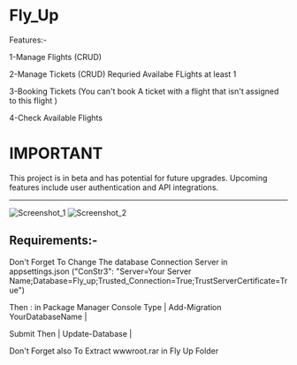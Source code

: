 # Fly_Up
Features:-

1-Manage Flights (CRUD) 

2-Manage Tickets (CRUD) Requried Availabe FLights at least 1

3-Booking Tickets (You can't book A ticket with a flight that isn't assigned to this flight )

4-Check Available Flights 


# IMPORTANT
This project is in beta and has potential for future upgrades. Upcoming features include user authentication and API integrations.

___________________________________________________________

![Screenshot_1](https://github.com/user-attachments/assets/8f72a869-10a2-4380-9a2b-99e1a64260a3)
![Screenshot_2](https://github.com/user-attachments/assets/121f1584-2884-480d-942c-0fa84121235b)

Requirements:-
--------------
Don't Forget To Change The database Connection Server in appsettings.json ("ConStr3": "Server=Your Server Name;Database=Fly_up;Trusted_Connection=True;TrustServerCertificate=True")

Then : in Package Manager Console Type | Add-Migration YourDatabaseName |

Submit Then | Update-Database |

Don't Forget also To Extract wwwroot.rar in Fly Up Folder






